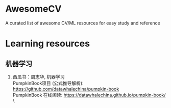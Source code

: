 # AwesomeCV
A curated list of awesome CV/ML resources for easy study and reference



# Learning resources

## 机器学习
1. 西瓜书：周志华, 机器学习 \
PumpkinBook项目 (公式推导解析): https://github.com/datawhalechina/pumpkin-book \
PumpkinBook 在线阅读: https://datawhalechina.github.io/pumpkin-book/  \






